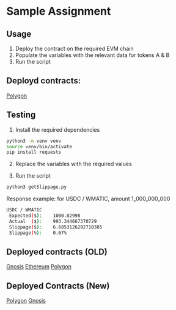 # Sample Assignment

## Usage

1. Deploy the contract on the required EVM chain
2. Populate the variables with the relevant data for tokens A & B
3. Run the script


## Deployd contracts:

[Polygon](https://polygonscan.com/address/0x0a6a1beb7b0b3545578818f45f4e6219615d25ad)

## Testing

1. Install the required dependencies

```bash
python3 -m venv venv
source venv/bin/activate
pip install requests
```

2. Replace the variables with the required values

3. Run the script

```bash
python3 getSlippage.py
```

Response example: for USDC / WMATIC, amount 1_000_000_000

```bash
USDC / WMATIC
 Expected($):    1000.02998 
 Actual  ($):    993.344667370729 
 Slippage($):    6.6853126292710385 
 Slippage(%):    0.67%
```

## Deployed contracts (OLD)

[Gnosis](https://gnosisscan.io/address/0x6b30f76cece9f92d27f0e9ad78312e77709e74a5#code)
[Ethereum](https://etherscan.io/address/0x6b30f76CecE9F92D27f0e9Ad78312E77709E74A5#code)
[Polygon](https://polygonscan.com/address/0x0a6a1beb7b0b3545578818f45f4e6219615d25ad#code)

## Deployed Contracts (New)

[Polygon](https://polygonscan.com/address/0x6439B16d1654E264eC9A293E09c42fAA7A48Ca98#code)
[Gnosis](https://gnosisscan.io/address/0x29Cb761285C6DeD504526c77F25d1946F0D6e3D5#code)